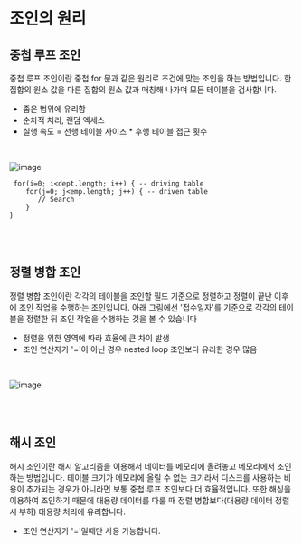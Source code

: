 # 조인의 원리

## 중첩 루프 조인

중첩 루프 조인이란 중첩 for 문과 같은 원리로 조건에 맞는 조인을 하는 방법입니다. 한 집합의 원소 값을 다른 집합의 원소 값과 매칭해 나가며 모든 테이블을 검사합니다. 
- 좁은 범위에 유리함
- 순차적 처리, 랜덤 엑세스
- 실행 속도 = 선행 테이블 사이즈 * 후행 테이블 접근 횟수

<br>

![image](https://img1.daumcdn.net/thumb/R1280x0/?scode=mtistory2&fname=https%3A%2F%2Ft1.daumcdn.net%2Fcfile%2Ftistory%2F991315465B18AC5B38)

```
 for(i=0; i<dept.length; i++) { -- driving table 
    for(j=0; j<emp.length; j++) { -- driven table
       // Search
    } 
}
```

<br>
<br>


## 정렬 병합 조인

정렬 병합 조인이란 각각의 테이블을 조인할 필드 기준으로 정렬하고 정렬이 끝난 이후에 조인 작업을 수행하는 조인입니다. 아래 그림에선 '접수일자'를 기준으로 각각의 테이블을 정렬한 뒤 조인 작업을 수행하는 것을 볼 수 있습니다
- 정렬을 위한 영역에 따라 효율에 큰 차이 발생
- 조인 연산자가 '='이 아닌 경우 nested loop 조인보다 유리한 경우 많음

<br>

![image](https://img1.daumcdn.net/thumb/R1280x0/?scode=mtistory2&fname=https%3A%2F%2Ft1.daumcdn.net%2Fcfile%2Ftistory%2F99870A335B18B46A1B)

<br>
<br>

## 해시 조인
해시 조인이란 해시 알고리즘을 이용해서 데이터를 메모리에 올려놓고 메모리에서 조인하는 방법입니다. 테이블 크기가 메모리에 올릴 수 없는 크기라서 디스크를 사용하는 비용이 추가되는 경우가 아니라면 보통 중첩 루프 조인보다 더 효율적입니다. 또한 해싱을 이용하여 조인하기 때문에 대용량 데이터를 다룰 때 정렬 병합보다(대용량 데이터 정렬시 부하) 대용량 처리에 유리합니다.
- 조인 연산자가 '='일때만 사용 가능합니다.


